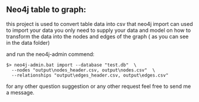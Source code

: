 ## Neo4j table to graph:

this project is used to convert table data into csv that neo4j import can used to import your data 
you only need to supply your data and model on how to transform the data into the nodes and edges of the
graph ( as you can see in the data folder) 

and run the neo4j-admin commend: 

```
$> neo4j-admin.bat import --database "test.db"  \
  --nodes "output\nodes_header.csv, output\nodes.csv"  \
  --relationships "output\edges_header.csv, output\edges.csv"
```

for any other question suggestion or any other request feel free to send me a message.
